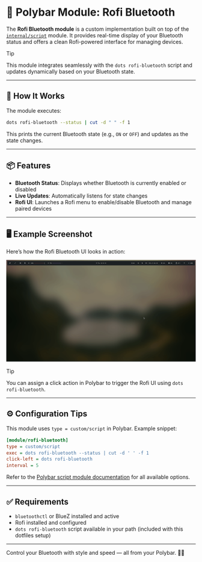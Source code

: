 # 📶 Polybar Module: Rofi Bluetooth

The **Rofi Bluetooth module** is a custom implementation built on top of the [`internal/script`](https://github.com/polybar/polybar/wiki/Module:-script) module. It provides real-time display of your Bluetooth status and offers a clean Rofi-powered interface for managing devices.

> [!TIP]
> This module integrates seamlessly with the `dots rofi-bluetooth` script and updates dynamically based on your Bluetooth state.

---

## 🔧 How It Works

The module executes:

```sh
dots rofi-bluetooth --status | cut -d " " -f 1
```

This prints the current Bluetooth state (e.g., `ON` or `OFF`) and updates as the state changes.

---

## 📦 Features

- **Bluetooth Status**: Displays whether Bluetooth is currently enabled or disabled
- **Live Updates**: Automatically listens for state changes
- **Rofi UI**: Launches a Rofi menu to enable/disable Bluetooth and manage paired devices

---

## 🖥️ Example Screenshot

Here’s how the Rofi Bluetooth UI looks in action:

![Rofi Bluetooth](https://github.com/ulises-jeremias/dotfiles/blob/main/docs/images/polybar/modules/rofi-bluetooth.gif?raw=true)

> [!TIP]
> You can assign a click action in Polybar to trigger the Rofi UI using `dots rofi-bluetooth`.

---

## ⚙️ Configuration Tips

This module uses `type = custom/script` in Polybar. Example snippet:

```ini
[module/rofi-bluetooth]
type = custom/script
exec = dots rofi-bluetooth --status | cut -d ' ' -f 1
click-left = dots rofi-bluetooth
interval = 5
```

Refer to the [Polybar script module documentation](https://github.com/polybar/polybar/wiki/Module:-script) for all available options.

---

## ✅ Requirements

- `bluetoothctl` or BlueZ installed and active
- Rofi installed and configured
- `dots rofi-bluetooth` script available in your path (included with this dotfiles setup)

---

Control your Bluetooth with style and speed — all from your Polybar. 🔵📡
